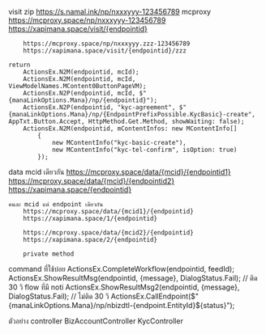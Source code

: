 visit
    zip
        https://s.namal.ink/np/nxxxyyy-123456789
    mcproxy
        https://mcproxy.space/np/nxxxyyy-123456789
        https://xapimana.space/visit/{endpointid}

        https://mcproxy.space/np/nxxxyyy.zzz-123456789
        https://xapimana.space/visit/{endpointid}/zzz

    return
        ActionsEx.N2M(endpointid, mcId);
        ActionsEx.N2M(endpointid, mcId, ViewModelNames.MContent0ButtonPageVM);
        ActionsEx.N2P(endpointid, mcId, $"{manaLinkOptions.Mana}/np/{endpointid}");
        ActionsEx.N2P(endpointid, "kyc-agreement", $"{manaLinkOptions.Mana}/np/{EndpointPrefixPossible.KycBasic}-create", AppTxt.Button.Accept, HttpMethod.Get.Method, showWaiting: false);
        ActionsEx.N2M(endpointid, mContentInfos: new MContentInfo[]
            {
                new MContentInfo("kyc-basic-create"),
                new MContentInfo("kyc-tel-confirm", isOption: true)
            });

data
    mcid เดียวกัน
        https://mcproxy.space/data/{mcid}/{endpointid1}
        https://mcproxy.space/data/{mcid}/{endpointid2}
        https://xapimana.space/{endpointid}

    คนละ mcid แต่ endpoint เดียวกัน
        https://mcproxy.space/data/{mcid1}/{endpointid}
        https://xapimana.space/1/{endpointid}

        https://mcproxy.space/data/{mcid2}/{endpointid}
        https://xapimana.space/2/{endpointid}

        private method

command ที่ใช้บ่อย
    ActionsEx.CompleteWorkflow(endpointid, feedId);
    ActionsEx.ShowResultMsg(endpointid, {message}, DialogStatus.Fail); // ติด 30 วิ flow ที่มี noti
    ActionsEx.ShowResultMsg2(endpointid, {message}, DialogStatus.Fail); // ไม่ติด 30 วิ
    ActionsEx.CallEndpoint($"{manaLinkOptions.Mana}/np/nbizdtl-{endpoint.EntityId}${status}");

ตัวอย่าง controller
    BizAccountController
    KycController
    